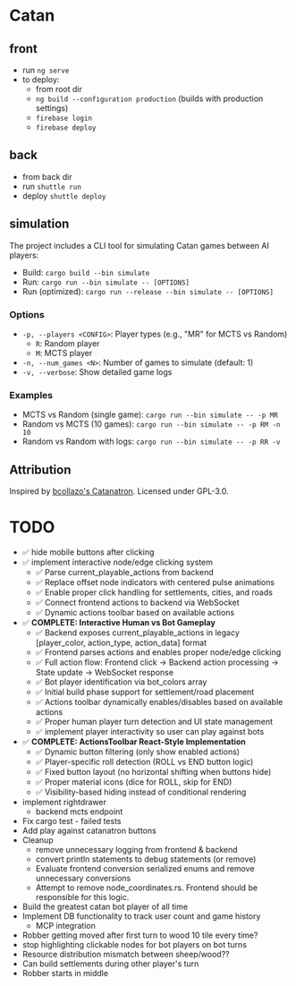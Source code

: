 # Catan

## front

- run `ng serve`
- to deploy:
  - from root dir
  - `ng build --configuration production` (builds with production settings)
  - `firebase login`
  - `firebase deploy`

## back

- from back dir
- run `shuttle run`
- deploy `shuttle deploy`

## simulation

The project includes a CLI tool for simulating Catan games between AI players:

- Build: `cargo build --bin simulate`
- Run: `cargo run --bin simulate -- [OPTIONS]`
- Run (optimized): `cargo run --release --bin simulate -- [OPTIONS]`

### Options

- `-p, --players <CONFIG>`: Player types (e.g., "MR" for MCTS vs Random)
  - `R`: Random player
  - `M`: MCTS player
- `-n, --num_games <N>`: Number of games to simulate (default: 1)
- `-v, --verbose`: Show detailed game logs

### Examples

- MCTS vs Random (single game): `cargo run --bin simulate -- -p MR`
- Random vs MCTS (10 games): `cargo run --bin simulate -- -p RM -n 10`
- Random vs Random with logs: `cargo run --bin simulate -- -p RR -v`

## Attribution

Inspired by [bcollazo's Catanatron](https://github.com/bcollazo/catanatron). Licensed under GPL-3.0.


# TODO
- ✅ hide mobile buttons after clicking
- ✅ implement interactive node/edge clicking system
  - ✅ Parse current_playable_actions from backend
  - ✅ Replace offset node indicators with centered pulse animations
  - ✅ Enable proper click handling for settlements, cities, and roads
  - ✅ Connect frontend actions to backend via WebSocket
  - ✅ Dynamic actions toolbar based on available actions
- ✅ **COMPLETE: Interactive Human vs Bot Gameplay**
  - ✅ Backend exposes current_playable_actions in legacy [player_color, action_type, action_data] format
  - ✅ Frontend parses actions and enables proper node/edge clicking
  - ✅ Full action flow: Frontend click → Backend action processing → State update → WebSocket response
  - ✅ Bot player identification via bot_colors array
  - ✅ Initial build phase support for settlement/road placement
  - ✅ Actions toolbar dynamically enables/disables based on available actions
  - ✅ Proper human player turn detection and UI state management
  - ✅ implement player interactivity so user can play against bots
- ✅ **COMPLETE: ActionsToolbar React-Style Implementation**
  - ✅ Dynamic button filtering (only show enabled actions)
  - ✅ Player-specific roll detection (ROLL vs END button logic)
  - ✅ Fixed button layout (no horizontal shifting when buttons hide)
  - ✅ Proper material icons (dice for ROLL, skip for END)
  - ✅ Visibility-based hiding instead of conditional rendering
- implement rightdrawer
  - backend mcts endpoint
- Fix cargo test - failed tests
- Add play against catanatron buttons
- Cleanup
  - remove unnecessary logging from frontend & backend
  - convert println statements to debug statements (or remove)
  - Evaluate frontend conversion serialized enums and remove unnecessary conversions
  - Attempt to remove node_coordinates.rs. Frontend should be responsible for this logic.
- Build the greatest catan bot player of all time
- Implement DB functionality to track user count and game history
  - MCP integration
- Robber getting moved after first turn to wood 10 tile every time?
- stop highlighting clickable nodes for bot players on bot turns
- Resource distribution mismatch between sheep/wood??
- Can build settlements during other player's turn
- Robber starts in middle